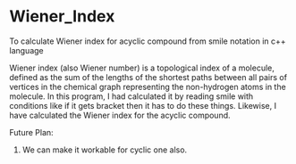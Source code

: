 # Wiener_Index
To calculate Wiener index for acyclic compound from smile notation in c++ language

Wiener index (also Wiener number) is a topological index of a molecule, defined as the sum of the lengths of the shortest paths between all
pairs of vertices in the chemical graph representing the non-hydrogen atoms in the molecule.
In this program, I had calculated it by reading smile with conditions like if it gets bracket then it has to do these things. Likewise, I
have calculated the Wiener index for the acyclic compound.

Future Plan:
1. We can make it workable for cyclic one also.
